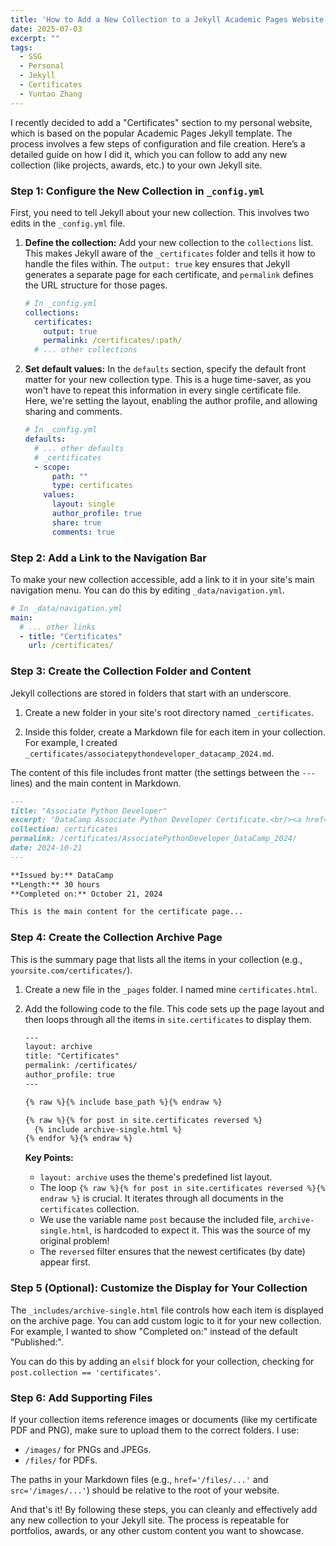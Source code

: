 ```yaml
---
title: 'How to Add a New Collection to a Jekyll Academic Pages Website'
date: 2025-07-03
excerpt: ""
tags:
  - SSG
  - Personal
  - Jekyll
  - Certificates
  - Yuntao Zhang
---
```


I recently decided to add a "Certificates" section to my personal website, which is based on the popular Academic Pages Jekyll template. The process involves a few steps of configuration and file creation. Here’s a detailed guide on how I did it, which you can follow to add any new collection (like projects, awards, etc.) to your own Jekyll site.

### Step 1: Configure the New Collection in `_config.yml`

First, you need to tell Jekyll about your new collection. This involves two edits in the `_config.yml` file.

1.  **Define the collection:** Add your new collection to the `collections` list. This makes Jekyll aware of the `_certificates` folder and tells it how to handle the files within. The `output: true` key ensures that Jekyll generates a separate page for each certificate, and `permalink` defines the URL structure for those pages.

    ```yaml
    # In _config.yml
    collections:
      certificates:
        output: true
        permalink: /certificates/:path/
      # ... other collections
    ```

2.  **Set default values:** In the `defaults` section, specify the default front matter for your new collection type. This is a huge time-saver, as you won't have to repeat this information in every single certificate file. Here, we're setting the layout, enabling the author profile, and allowing sharing and comments.

    ```yaml
    # In _config.yml
    defaults:
      # ... other defaults
      # _certificates
      - scope:
          path: ""
          type: certificates
        values:
          layout: single
          author_profile: true
          share: true
          comments: true
    ```

### Step 2: Add a Link to the Navigation Bar

To make your new collection accessible, add a link to it in your site's main navigation menu. You can do this by editing `_data/navigation.yml`.

```yaml
# In _data/navigation.yml
main:
  # ... other links
  - title: "Certificates"
    url: /certificates/
```

### Step 3: Create the Collection Folder and Content

Jekyll collections are stored in folders that start with an underscore.

1.  Create a new folder in your site's root directory named `_certificates`.

2.  Inside this folder, create a Markdown file for each item in your collection. For example, I created `_certificates/associatepythondeveloper_datacamp_2024.md`.

The content of this file includes front matter (the settings between the `---` lines) and the main content in Markdown.

```markdown
---
title: "Associate Python Developer"
excerpt: "DataCamp Associate Python Developer Certificate.<br/><a href='/files/AssociatePythonDeveloper_DataCamp_2024.pdf' target='_blank'><img src='/images/AssociatePythonDeveloper_DataCamp_2024.png' width='300' alt='Associate Python Developer Certificate'></a>"
collection: certificates
permalink: /certificates/AssociatePythonDeveloper_DataCamp_2024/
date: 2024-10-21
---

**Issued by:** DataCamp  
**Length:** 30 hours  
**Completed on:** October 21, 2024

This is the main content for the certificate page...
```

### Step 4: Create the Collection Archive Page

This is the summary page that lists all the items in your collection (e.g., `yoursite.com/certificates/`).

1.  Create a new file in the `_pages` folder. I named mine `certificates.html`.

2.  Add the following code to the file. This code sets up the page layout and then loops through all the items in `site.certificates` to display them.

    ```html
    ---
    layout: archive
    title: "Certificates"
    permalink: /certificates/
    author_profile: true
    ---

    {% raw %}{% include base_path %}{% endraw %}

    {% raw %}{% for post in site.certificates reversed %}
      {% include archive-single.html %}
    {% endfor %}{% endraw %}
    ```
    **Key Points:**
    *   `layout: archive` uses the theme's predefined list layout.
    *   The loop `{% raw %}{% for post in site.certificates reversed %}{% endraw %}` is crucial. It iterates through all documents in the `certificates` collection.
    *   We use the variable name `post` because the included file, `archive-single.html`, is hardcoded to expect it. This was the source of my original problem!
    *   The `reversed` filter ensures that the newest certificates (by date) appear first.

### Step 5 (Optional): Customize the Display for Your Collection

The `_includes/archive-single.html` file controls how each item is displayed on the archive page. You can add custom logic to it for your new collection. For example, I wanted to show "Completed on:" instead of the default "Published:".

You can do this by adding an `elsif` block for your collection, checking for `post.collection == 'certificates'`.

### Step 6: Add Supporting Files

If your collection items reference images or documents (like my certificate PDF and PNG), make sure to upload them to the correct folders. I use:
*   `/images/` for PNGs and JPEGs.
*   `/files/` for PDFs.

The paths in your Markdown files (e.g., `href='/files/...'` and `src='/images/...'`) should be relative to the root of your website.

And that's it! By following these steps, you can cleanly and effectively add any new collection to your Jekyll site. The process is repeatable for portfolios, awards, or any other custom content you want to showcase.